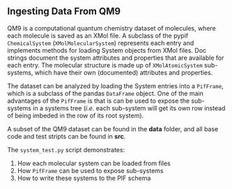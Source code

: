 ## Ingesting Data From QM9

QM9 is a computational quantum chemistry dataset of molecules, where each molecule is saved as an XMol file. A subclass of the pypif `ChemicalSystem` (`XMolMolecularSystem`) represents each entry and implements methods for loading System objects from XMol files. Doc strings document the system attributes and properties that are available for each entry. The molecular structure is made up of `XMolAtomicSystem` sub-systems, which have their own (documented) attributes and properties.

The dataset can be analyzed by loading the System entries into a `PifFrame`, which is a subclass of the pandas `DataFrame` object. One of the main advantages of the `PifFrame` is that is can be used to expose the sub-systems in a systems tree (*i.e.* each sub-system will get its own row instead of being imbeded in the row of its root system).

A subset of the QM9 dataset can be found in the **data** folder, and all base code and test stripts can be found in **src**.

The `system_test.py` script demonstrates:
1. How each molecular system can be loaded from files
2. How `PifFrame` can be used to expose sub-systems
3. How to write these systems to the PIF schema

